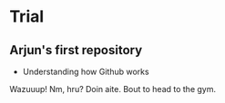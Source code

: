 # Trial
## Arjun's first repository

- Understanding how Github works

Wazuuup!
Nm, hru?
Doin aite. Bout to head to the gym.